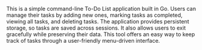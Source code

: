 This is a simple command-line To-Do List application built in Go. Users can manage their tasks by adding new ones, marking tasks as completed, viewing all tasks, and deleting tasks. The application provides persistent storage, so tasks are saved across sessions. It also allows users to exit gracefully while preserving their data. This tool offers an easy way to keep track of tasks through a user-friendly menu-driven interface.
